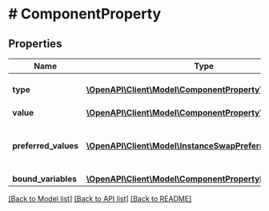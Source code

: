 # # ComponentProperty

## Properties

Name | Type | Description | Notes
------------ | ------------- | ------------- | -------------
**type** | [**\OpenAPI\Client\Model\ComponentPropertyType**](ComponentPropertyType.md) | Type of this component property. |
**value** | [**\OpenAPI\Client\Model\ComponentPropertyValue**](ComponentPropertyValue.md) |  |
**preferred_values** | [**\OpenAPI\Client\Model\InstanceSwapPreferredValue[]**](InstanceSwapPreferredValue.md) | Preferred values for this property. Only applicable if type is &#x60;INSTANCE_SWAP&#x60;. | [optional]
**bound_variables** | [**\OpenAPI\Client\Model\ComponentPropertyBoundVariables**](ComponentPropertyBoundVariables.md) |  | [optional]

[[Back to Model list]](../../README.md#models) [[Back to API list]](../../README.md#endpoints) [[Back to README]](../../README.md)
